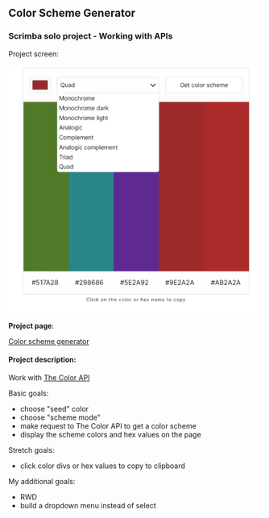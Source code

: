 ## Color Scheme Generator

### Scrimba solo project - Working with APIs
Project screen:

![project image](screen-scheme.jpg)

**Project page**:

[Color scheme generator]()

#### Project description:
Work with [The Color API](https://www.thecolorapi.com/)

Basic goals:
- choose "seed" color
- choose "scheme mode"
- make request to The Color API to get a color scheme
- display the scheme colors and hex values on the page

Stretch goals:
- click color divs or hex values to copy to clipboard

My additional goals:
- RWD
- build a dropdown menu instead of select